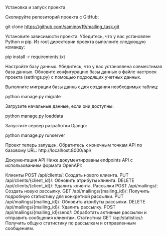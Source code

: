 Установка и запуск проекта

Скопируйте репозиторий проекта с GitHub:

git clone https://github.com/saminov19/mailing_task.git

Установите зависимости проекта. Убедитесь, что у вас установлен Python и pip. Из root директории проекта выполните следующую команду:

pip install -r requirements.txt


Настройте базу данных. Убедитесь, что у вас установлена совместимая база данных. Обновите конфигурацию базы данных в файле настроек проекта (settings.py) с помощью подходящих учетных данных.


Выполните миграции базы данных для создания необходимых таблиц:

python manage.py migrate


Загрузите начальные данные, если они доступны:

python manage.py loaddata <fixture-file>


Запустите сервер разработки Django:

python manage.py runserver


Проект теперь запущен. Обратитесь к конечным точкам API по базовому URL: http://localhost:8000/api/

Документация API
Ниже документированы endpoints API с использованием формата OpenAPI:

Клиенты
POST /api/clients/: Создать нового клиента.
PUT /api/clients/{client_id}/: Обновить атрибуты клиента.
DELETE /api/clients/{client_id}/: Удалить клиента.
Рассылки
POST /api/mailings/: Создать новую рассылку.
GET /api/mailings/{mailing_id}/: Получить подробную статистику для конкретной рассылки.
PUT /api/mailings/{mailing_id}/: Обновить атрибуты рассылки.
DELETE /api/mailings/{mailing_id}/: Удалить рассылку.
POST /api/mailings/{mailing_id}/send/: Обработать активные рассылки и отправить сообщения клиентам.
Статистика
GET /api/statistics/: Получить общую статистику по рассылкам и отправленным сообщениям.